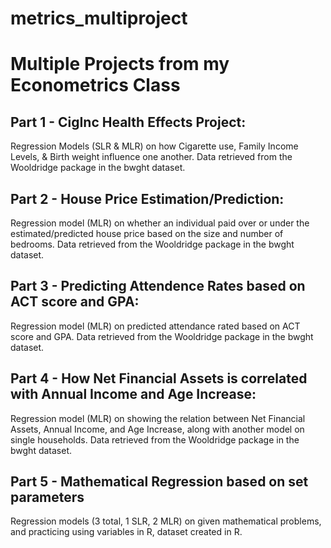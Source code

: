 # metrics_multiproject
# Multiple Projects from my Econometrics Class

## Part 1  - CigInc Health Effects Project:

Regression Models (SLR & MLR) on how Cigarette use, Family Income Levels, & Birth weight influence one another. Data retrieved from the Wooldridge package in the bwght dataset.

## Part 2  - House Price Estimation/Prediction:

Regression model (MLR) on whether an individual paid over or under the estimated/predicted house price based on the size and number of bedrooms. Data retrieved from the Wooldridge package in the bwght dataset.

## Part 3  - Predicting Attendence Rates based on ACT score and GPA:

Regression model (MLR) on predicted attendance rated based on ACT score and GPA. Data retrieved from the Wooldridge package in the bwght dataset.


## Part 4  - How Net Financial Assets is correlated with Annual Income and Age Increase:

Regression model (MLR) on showing the relation between Net Financial Assets, Annual Income, and Age Increase, along with another model on single households. Data retrieved from the Wooldridge package in the bwght dataset.

## Part 5  - Mathematical Regression based on set parameters

Regression models (3 total, 1 SLR, 2 MLR) on given mathematical problems, and practicing using variables in R, dataset created in R.
